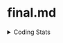 # final.md

<details>
  <summary>Coding Stats</summary>

  <table>
    <tr>
      <td align="center">
        <a href="#">
          <img src="https://github-readme-stats.vercel.app/api?username=joypreetsinghbhullar&show_icons=true&theme=dark&hide_border=true" alt="Github stats" />
        </a>
      </td>
      <td align="center">
        <a href="https://git.io/streak-stats">
          <img src="http://github-readme-streak-stats.herokuapp.com?user=joypreetsinghbhullar&theme=dark&hide_border=true" alt="GitHub Streak" />
        </a>
      </td>
    </tr>
  </table>

  <br/>

  <table>
    <tr>
      <td align="center">
        <a href="#">
          <img src="https://github-readme-stats.vercel.app/api/top-langs/?username=joypreetsinghbhullar&layout=compact&theme=blueberry&count_private=true&hide_border=true" alt="Top Langs" />
        </a>
      </td>
    </tr>
  </table>

</details>
